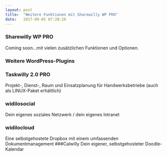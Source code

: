 ```yaml
---
layout: post
title:  "Weitere Funktionen mit Sharewilly WP PRO"
date:   2017-09-05 07:20:16
---
```



### Sharewilly WP PRO

Coming soon...mit vielen zusätzlichen Funktionen und Optionen.

### Weitere WordPress-Plugins

### Taskwilly 2.0 PRO
Projekt-, Dienst-, Raum und Einsatzplanung für Handwerksbetriebe (auch als LINUX-Paket erhältlich)
### widilosocial
Dein eigenes soziales Netzwerk / dein eigenes Intranet
### widilocloud
Eine selbstgehostete Dropbox mit einem umfassenden Dokumentmanagement
###Calwilly
Dein eigener, selbstgehosteter Doodle-Kalendar
